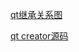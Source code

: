 [qt继承关系图](http://download.csdn.net/detail/qyy0180/6989373)

[qt creator源码](https://qt.gitorious.org/qt-creator/qt-creator/source/c2a2c4c819849f28d0bafd607116998a9a669773:)
